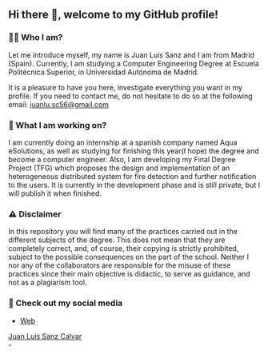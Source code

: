 ## Hi there 👋, welcome to my GitHub profile!

### :raising_hand_man: Who I am?
Let me introduce myself, my name is Juan Luis Sanz and I am from Madrid (Spain). Currently,
I am studying a Computer Engineering Degree at Escuela Politécnica Superior, in Universidad
Autónoma de Madrid. 

It is a pleasure to have you here, investigate everything you want in my profile. If you need 
to contact me, do not hesitate to do so at the following email: [juanlu.sc56@gmail.com](mailto:juanlu.sc56@gmail.com)

### :scroll: What I am working on?
I am currently doing an internship at a spanish company named Aqua eSolutions, as well as studying
for finishing this year(I hope) the degree and become a computer engineer.
Also, I am developing my Final Degree Project (TFG) which proposes the design and implementation of 
an heterogeneous distributed system for fire detection and further notification to the users. It is 
currently in the development phase and is still private, but I will publish it when finished.

### :warning: Disclaimer
In this repository you will find many of the practices carried out in the different subjects of 
the degree. This does not mean that they are completely correct, and, of course, their copying 
is strictly prohibited, subject to the possible consequences on the part of the school. Neither I 
nor any of the collaborators are responsible for the misuse of these practices since their main 
objective is didactic, to serve as guidance, and not as a plagiarism tool.

### :pineapple: Check out my social media
- [Web](#)
<div class="badge-base LI-profile-badge" data-locale="es_ES" data-size="large" data-theme="dark" data-type="HORIZONTAL" data-vanity="juan-luis-sanz-engineer" data-version="v1"><a class="badge-base__link LI-simple-link" href="https://es.linkedin.com/in/juan-luis-sanz-engineer?trk=profile-badge">Juan Luis Sanz Calvar</a></div>
- 
